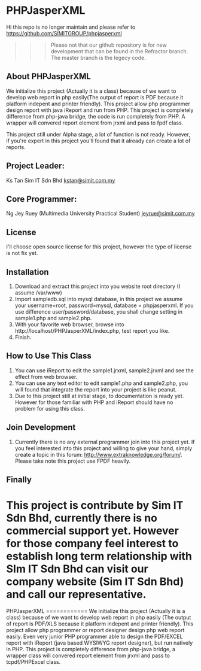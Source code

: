 PHPJasperXML
============
Hi this  repo is no longer maintain and please refer to https://github.com/SIMITGROUP/phpjasperxml

>>> Please not that our github repository is for new development that can be found in the Refractor branch. The master branch is the legecy code.



About PHPJasperXML
------------------
We initialize this project (Actually it is a class) because of we want to develop web report in php easily(The output of report is PDF because it platform indepent and printer friendly). This project allow php programmer design report with java iReport and run from PHP. This project is completely difference from php-java bridge, the code is run completely from PHP. A wrapper will convered report element from jrxml and pass to fpdf class.

This project still under Alpha stage, a lot of function is not ready. However, if you're expert in this project you'll found that it already can create a lot of reports.

Project Leader:
------------------
Ks Tan
Sim IT Sdn Bhd
kstan@simit.com.my

Core Programmer:
------------------
Ng Jey Ruey (Multimedia University Practical Student)
jeyrue@simit.com.my

License
------------------
I'll choose open source license for this project, however the type of license is not fix yet.


Installation
------------------
1. Download and extract this project into you website root directory (I assume /var/www)
2. Import sampledb.sql into mysql database, in this project we assume your username=root, password=mysql, database = phpjasperxml. If you use difference user/password/database, you shall change setting in sample1.php and sample2.php.
3. With your favorite web browser, browse into http://localhost/PHPJasperXML/index.php, test report you like.
4. Finish.


How to Use This Class
------------------
1. You can use iReport to edit the sample1.jrxml, sample2.jrxml and see the effect from web browser.
2. You can use any text editor to edit sample1.php and sample2.php, you will found that integrate the report into your project is like peanut.
3. Due to this project still at initial stage, to documentation is ready yet. However for those familiar with PHP and iReport should have no problem for using this class.

Join Development
------------------
1. Currently there is no any external programmer join into this project yet. If you feel interested into this project and willing to give your hand, simply create a topic in this forum: http://www.extraknowledge.org/forum/. Please take note this project use FPDF heavily.



Finally
------------------
This project is contribute by Sim IT Sdn Bhd, currently there is no commercial support yet. However for those company feel interest to establish long term relationship with SIm IT Sdn Bhd can visit our company website (Sim IT Sdn Bhd) and call our representative.
=======
PHPJasperXML ============ 
We initialize this project (Actually it is a
class) because of we want to develop web report in php easily (The
output of report is PDF/XLS because it platform indepent and printer
friendly). This project allow php programmer or report designer design
php web report easily. Even very junior PHP programmer able to design
the PDF/EXCEL report with iReport (java based WYSIWYG report designer),
but run natively in PHP. This project is completely difference from
php-java bridge, a wrapper class will convered report element from jrxml
and pass to tcpdf/PHPExcel class.


